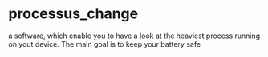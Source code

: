 # processus_change
a software, which enable you to have a look at the heaviest process running on yout device. The main goal is to keep your battery safe
